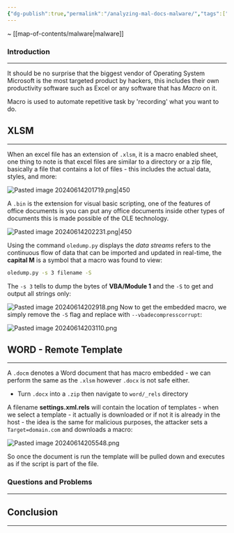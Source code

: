 ```yaml
---
{"dg-publish":true,"permalink":"/analyzing-mal-docs-malware/","tags":["specimen","malware"]}
---
```


~ [[map-of-contents/malware\|malware]]
### Introduction 
---
It should be no surprise that the biggest vendor of Operating System Microsoft is the most targeted product by hackers, this includes their own productivity software such as Excel or any software that has _Macro_ on it.

Macro is used to automate repetitive task by 'recording' what you want to do.

## XLSM
---
When an excel file has an extension of `.xlsm`, it is a macro enabled sheet, one thing to note is that excel files are similar to a directory or a zip file, basically a file that contains a lot of files - this includes the actual data, styles, and more:

![Pasted image 20240614201719.png|450](/img/user/cards/blue-team/malware-analysis/images/Pasted%20image%2020240614201719.png)

A `.bin` is the extension for visual basic scripting, one of the features of office documents is you can put any office documents inside other types of documents this is made possible of the OLE technology.

![Pasted image 20240614202231.png|450](/img/user/cards/blue-team/malware-analysis/images/Pasted%20image%2020240614202231.png)

Using the command `oledump.py` displays the _data streams_ refers to the continuous flow of data that can be imported and updated in real-time, the **capital M** is a symbol that a macro was found to view:

```bash
oledump.py -s 3 filename -S
```

The `-s 3` tells to dump the bytes of **VBA/Module 1** and the `-S` to get and output all strings only:

![Pasted image 20240614202918.png](/img/user/cards/blue-team/malware-analysis/images/Pasted%20image%2020240614202918.png)
Now to get the embedded macro, we simply remove the `-S` flag and replace with `--vbadecompresscorrupt`:

![Pasted image 20240614203110.png](/img/user/cards/blue-team/malware-analysis/images/Pasted%20image%2020240614203110.png)
## WORD - Remote Template
---
A `.docm` denotes a Word document that has macro embedded - we can perform the same as the `.xlsm` however `.docx` is not safe either.

- Turn `.docx` into a `.zip` then navigate to `word/_rels` directory

A filename **settings.xml.rels** will contain the location of templates - when we select a template - it actually is downloaded or if not it is already in the host - the idea is the same for malicious purposes, the attacker sets a `Target=domain.com` and downloads a macro:

![Pasted image 20240614205548.png](/img/user/cards/blue-team/malware-analysis/images/Pasted%20image%2020240614205548.png)

So once the document is run the template will be pulled down and executes as if the script is part of the file.
### Questions and Problems
---
## Conclusion
---

